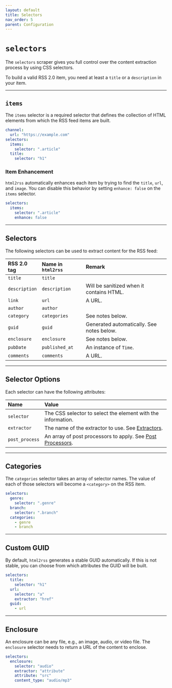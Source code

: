 ```yaml
---
layout: default
title: Selectors
nav_order: 5
parent: Configuration
---
```


# `selectors`

The `selectors` scraper gives you full control over the content extraction process by using CSS selectors.

To build a valid RSS 2.0 item, you need at least a `title` or a `description` in your item.

---

## `items`

The `items` selector is a required selector that defines the collection of HTML elements from which the RSS feed items are built.

```yaml
channel:
  url: "https://example.com"
selectors:
  items:
    selector: ".article"
  title:
    selector: "h1"
```

### Item Enhancement

`html2rss` automatically enhances each item by trying to find the `title`, `url`, and `image`. You can disable this behavior by setting `enhance: false` on the `items` selector.

```yaml
selectors:
  items:
    selector: ".article"
    enhance: false
```

---

## Selectors

The following selectors can be used to extract content for the RSS feed:

| RSS 2.0 tag   | Name in `html2rss` | Remark                                    |
| :------------ | :----------------- | :---------------------------------------- |
| `title`       | `title`            |                                           |
| `description` | `description`      | Will be sanitized when it contains HTML.  |
| `link`        | `url`              | A URL.                                    |
| `author`      | `author`           |                                           |
| `category`    | `categories`       | See notes below.                          |
| `guid`        | `guid`             | Generated automatically. See notes below. |
| `enclosure`   | `enclosure`        | See notes below.                          |
| `pubDate`     | `published_at`     | An instance of `Time`.                    |
| `comments`    | `comments`         | A URL.                                    |

---

## Selector Options

Each selector can have the following attributes:

| Name           | Value                                                                                                   |
| :------------- | :------------------------------------------------------------------------------------------------------ |
| `selector`     | The CSS selector to select the element with the information.                                            |
| `extractor`    | The name of the extractor to use. See [Extractors](/configuration/selectors/extractors/).               |
| `post_process` | An array of post processors to apply. See [Post Processors](/configuration/selectors/post-processors/). |

---

## Categories

The `categories` selector takes an array of selector names. The value of each of those selectors will become a `<category>` on the RSS item.

```yaml
selectors:
  genre:
    selector: ".genre"
  branch:
    selector: ".branch"
  categories:
    - genre
    - branch
```

---

## Custom GUID

By default, `html2rss` generates a stable GUID automatically. If this is not stable, you can choose from which attributes the GUID will be built.

```yaml
selectors:
  title:
    selector: "h1"
  url:
    selector: "a"
    extractor: "href"
  guid:
    - url
```

---

## Enclosure

An enclosure can be any file, e.g., an image, audio, or video file. The `enclosure` selector needs to return a URL of the content to enclose.

```yaml
selectors:
  enclosure:
    selector: "audio"
    extractor: "attribute"
    attribute: "src"
    content_type: "audio/mp3"
```
